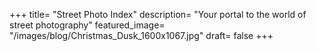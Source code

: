 +++
title= "Street Photo Index"
description= "Your portal to the world of street photography"
featured_image= "/images/blog/Christmas_Dusk_1600x1067.jpg"
draft= false
+++